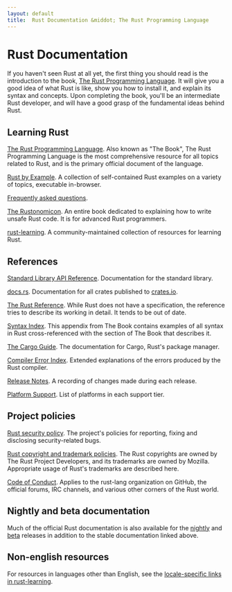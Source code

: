 ```yaml
---
layout: default
title:  Rust Documentation &middot; The Rust Programming Language
---
```


# Rust Documentation

If you haven't seen Rust at all yet, the first thing you should read
is the introduction to the book, [The Rust Programming
Language][book]. It will give you a good idea of what Rust is like,
show you how to install it, and explain its syntax and concepts. Upon
completing the book, you'll be an intermediate Rust developer, and
will have a good grasp of the fundamental ideas behind Rust.

## Learning Rust

[The Rust Programming Language][book]. Also known as "The Book",
The Rust Programming Language is the most comprehensive resource for
all topics related to Rust, and is the primary official document of
the language.

[Rust by Example][rbe]. A collection of self-contained Rust
examples on a variety of topics, executable in-browser.

[Frequently asked questions][faq].

[The Rustonomicon][nomicon]. An entire book dedicated to
explaining how to write unsafe Rust code. It is for advanced Rust
programmers.

[rust-learning]. A community-maintained collection of resources
for learning Rust.

[book]: https://doc.rust-lang.org/book/
[rbe]: http://rustbyexample.com
[faq]: faq.html
[nomicon]: https://doc.rust-lang.org/nomicon/
[rust-learning]: https://github.com/ctjhoa/rust-learning

## References

[Standard Library API Reference][api]. Documentation for the
standard library.

[docs.rs]. Documentation for all crates published to [crates.io].

[The Rust Reference][ref]. While Rust does not have a
specification, the reference tries to describe its working in
detail. It tends to be out of date.

[Syntax Index][syn]. This appendix from The Book contains examples
of all syntax in Rust cross-referenced with the section of The Book
that describes it.

[The Cargo Guide][cargo]. The documentation for Cargo,
Rust's package manager.

[Compiler Error Index][err]. Extended explanations of
the errors produced by the Rust compiler.

[Release Notes][release_notes]. A recording of changes made during each release.

[Platform Support][platform_support]. List of platforms in each support tier.

[api]: https://doc.rust-lang.org/std/
[syn]: https://doc.rust-lang.org/book/syntax-index.html
[ref]: https://doc.rust-lang.org/reference.html
[cargo]: http://doc.crates.io/guide.html
[err]: https://doc.rust-lang.org/error-index.html
[release_notes]: https://github.com/rust-lang/rust/blob/stable/RELEASES.md
[docs.rs]: https://docs.rs
[crates.io]: https://crates.io
[platform_support]: https://forge.rust-lang.org/platform-support.html

## Project policies

[Rust security policy][security]. The project's policies for
reporting, fixing and disclosing security-related bugs.

[Rust copyright and trademark policies][legal]. The Rust
copyrights are owned by The Rust Project Developers, and its
trademarks are owned by Mozilla. Appropriate usage of Rust's
trademarks are described here.

[Code of Conduct][coc]. Applies to the rust-lang organization
on GitHub, the official forums, IRC channels, and various
other corners of the Rust world.

[security]: security.html
[legal]: legal.html
[coc]: https://www.rust-lang.org/conduct.html

## Nightly and beta documentation

Much of the official Rust documentation is also available for the
[nightly] and [beta] releases in addition to the stable documentation
linked above.

[nightly]: https://doc.rust-lang.org/nightly/
[beta]: https://doc.rust-lang.org/beta/

## Non-english resources

For resources in languages other than English, see the
[locale-specific links in rust-learning][locale].

[locale]: https://github.com/ctjhoa/rust-learning#locale-links
